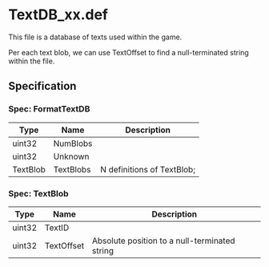 # TextDB_xx.def
This file is a database of texts used within the game.

Per each text blob, we can use TextOffset to find a null-terminated string within the file.

## Specification

### Spec: FormatTextDB

| Type | Name | Description |
| ---- | ---- | ----------- |
| uint32 | NumBlobs |  |
| uint32 | Unknown |  |
| TextBlob | TextBlobs | N definitions of TextBlob;  |
### Spec: TextBlob

| Type | Name | Description |
| ---- | ---- | ----------- |
| uint32 | TextID |  |
| uint32 | TextOffset | Absolute position to a null-terminated string |

